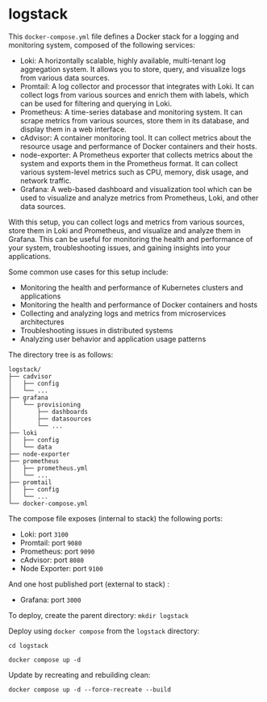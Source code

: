 # logstack

This `docker-compose.yml` file defines a Docker stack for a logging and monitoring system, composed of the following services:

- Loki: A horizontally scalable, highly available, multi-tenant log aggregation system. It allows you to store, query, and visualize logs from various data sources.
- Promtail: A log collector and processor that integrates with Loki. It can collect logs from various sources and enrich them with labels, which can be used for filtering and querying in Loki.
- Prometheus: A time-series database and monitoring system. It can scrape metrics from various sources, store them in its database, and display them in a web interface.
- cAdvisor: A container monitoring tool. It can collect metrics about the resource usage and performance of Docker containers and their hosts.
- node-exporter: A Prometheus exporter that collects metrics about the system and exports them in the Prometheus format. It can collect various system-level metrics such as CPU, memory, disk usage, and network traffic.
- Grafana: A web-based dashboard and visualization tool which can be used to visualize and analyze metrics from Prometheus, Loki, and other data sources.

With this setup, you can collect logs and metrics from various sources, store them in Loki and Prometheus, and visualize and analyze them in Grafana. This can be useful for monitoring the health and performance of your system, troubleshooting issues, and gaining insights into your applications.

Some common use cases for this setup include:

- Monitoring the health and performance of Kubernetes clusters and applications
- Monitoring the health and performance of Docker containers and hosts
- Collecting and analyzing logs and metrics from microservices architectures
- Troubleshooting issues in distributed systems
- Analyzing user behavior and application usage patterns

The directory tree is as follows:

```
logstack/
├── cadvisor
│   ├── config
│   └── ...
├── grafana
│   └── provisioning
│       ├── dashboards
│       ├── datasources
│       └── ...
├── loki
│   ├── config
│   └── data
├── node-exporter
├── prometheus
│   ├── prometheus.yml
│   └── ...
├── promtail
│   ├── config
│   └── ...
└── docker-compose.yml
```

The compose file exposes (internal to stack) the following ports:

- Loki: port `3100`
- Promtail: port `9080`
- Prometheus: port `9090`
- cAdvisor: port `8080`
- Node Exporter: port `9100`

And one host published port (external to stack) :
- Grafana: port `3000`

To deploy, create the parent directory:
`mkdir logstack`

Deploy using `docker compose` from the `logstack` directory:

`cd logstack`

`docker compose up -d`

Update by recreating and rebuilding clean:

`docker compose up -d --force-recreate --build`
